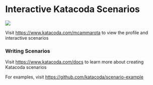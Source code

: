 # Interactive Katacoda Scenarios

[![](http://shields.katacoda.com/katacoda/mcammarota/count.svg)](https://www.katacoda.com/mcammarota "Get your profile on Katacoda.com")

Visit https://www.katacoda.com/mcammarota to view the profile and interactive scenarios

### Writing Scenarios
Visit https://www.katacoda.com/docs to learn more about creating Katacoda scenarios

For examples, visit https://github.com/katacoda/scenario-example
